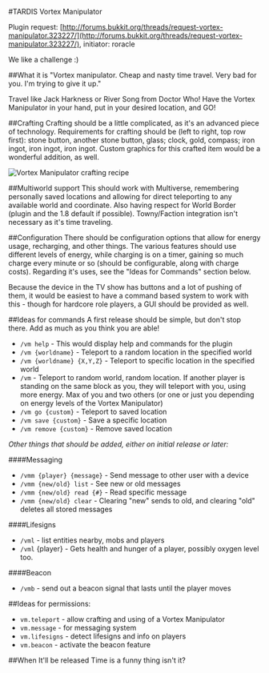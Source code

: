 #TARDIS Vortex Manipulator

Plugin request: [http://forums.bukkit.org/threads/request-vortex-manipulator.323227/](http://forums.bukkit.org/threads/request-vortex-manipulator.323227/), initiator: roracle

We like a challenge :)

##What it is
"Vortex manipulator. Cheap and nasty time travel. Very bad for you. I'm trying to give it up."

Travel like Jack Harkness or River Song from Doctor Who! Have the Vortex Manipulator in your hand, put in your desired location, and GO!

##Crafting
Crafting should be a little complicated, as it's an advanced piece of technology. Requirements for crafting should be (left to right, top row first): stone button, another stone button, glass; clock, gold, compass; iron ingot, iron ingot, iron ingot. Custom graphics for this crafted item would be a wonderful addition, as well.

![Vortex Manipulator crafting recipe](https://dl.dropboxusercontent.com/u/53758864/vortexmanipulator.jpg)

##Multiworld support
This should work with Multiverse, remembering personally saved locations and allowing for direct teleporting to any available world and coordinate. Also having respect for World Border (plugin and the 1.8 default if possible). Towny/Faction integration isn't necessary as it's time traveling.

##Configuration
There should be configuration options that allow for energy usage, recharging, and other things. The various features should use different levels of energy, while charging is on a timer, gaining so much charge every minute or so (should be configurable, along with charge costs). Regarding it's uses, see the "Ideas for Commands" section below.

Because the device in the TV show has buttons and a lot of pushing of them, it would be easiest to have a command based system to work with this - though for hardcore role players, a GUI should be provided as well.

##Ideas for commands
A first release should be simple, but don't stop there. Add as much as you think you are able!

* `/vm help` - This would display help and commands for the plugin
* `/vm {worldname}` - Teleport to a random location in the specified world
* `/vm {worldname} {X,Y,Z}` - Teleport to specific location in the specified world
* `/vm` - Teleport to random world, random location. If another player is standing on the same block as you, they will teleport with you, using more energy. Max of you and two others (or one or just you depending on energy levels of the Vortex Manipulator)
* `/vm go {custom}` - Teleport to saved location
* `/vm save {custom}` - Save a specific location
* `/vm remove {custom}` - Remove saved location

_Other things that should be added, either on initial release or later:_

####Messaging

* `/vmm {player} {message}` - Send message to other user with a device
* `/vmm {new/old} list` - See new or old messages
* `/vmm {new/old} read {#}` - Read specific message
* `/vmm {new/old} clear` - Clearing "new" sends to old, and clearing "old" deletes all stored messages

####Lifesigns

* `/vml` - list entities nearby, mobs and players
* `/vml` {player} - Gets health and hunger of a player, possibly oxygen level too.

####Beacon

* `/vmb` - send out a beacon signal that lasts until the player moves

##Ideas for permissions: 
* `vm.teleport` - allow crafting and using of a Vortex Manipulator
* `vm.message` - for messaging system
* `vm.lifesigns` - detect lifesigns and info on players
* `vm.beacon` - activate the beacon feature

##When It'll be released
Time is a funny thing isn't it?
